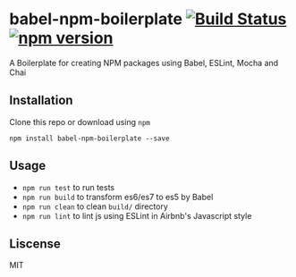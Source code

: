 # babel-npm-boilerplate [![Build Status](https://travis-ci.org/camsong/babel-npm-boilerplate.svg)](https://travis-ci.org/camsong/babel-npm-boilerplate) [![npm version](https://badge.fury.io/js/babel-npm-boilerplate.svg)](http://badge.fury.io/js/babel-npm-boilerplate)

A Boilerplate for creating NPM packages using Babel, ESLint, Mocha and Chai



## Installation

Clone this repo or download using `npm`

```
npm install babel-npm-boilerplate --save
```

## Usage

* `npm run test` to run tests
* `npm run build` to transform es6/es7 to es5 by Babel
* `npm run clean` to clean `build/` directory
* `npm run lint` to lint js using ESLint in Airbnb's Javascript style

## Liscense

MIT
